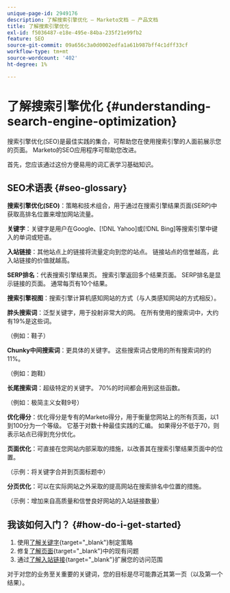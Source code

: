 ```yaml
---
unique-page-id: 2949176
description: 了解搜索引擎优化 — Marketo文档 — 产品文档
title: 了解搜索引擎优化
exl-id: f5036487-e18e-495e-84ba-235f21e99fb2
feature: SEO
source-git-commit: 09a656c3a0d0002edfa1a61b987bff4c1dff33cf
workflow-type: tm+mt
source-wordcount: '402'
ht-degree: 1%

---
```


# 了解搜索引擎优化 {#understanding-search-engine-optimization}

搜索引擎优化(SEO)是最佳实践的集合，可帮助您在使用搜索引擎的人面前展示您的页面。 Marketo的SEO应用程序可帮助您改进。

首先，您应该通过这份方便易用的词汇表学习基础知识。

## SEO术语表 {#seo-glossary}

**搜索引擎优化(SEO)**：策略和技术组合，用于通过在搜索引擎结果页面(SERP)中获取高排名位置来增加网站流量。

**关键字**：关键字是用户在Google、[!DNL Yahoo]或[!DNL Bing]等搜索引擎中键入的单词或短语。

**入站链接**：其他站点上的链接将流量定向到您的站点。 链接站点的信誉越高，此入站链接的价值就越高。

**SERP排名**：代表搜索引擎结果页。 搜索引擎返回多个结果页面。 SERP排名是显示链接的页面。 通常每页有10个结果。

**搜索引擎视图**：搜索引擎计算机感知网站的方式（与人类感知网站的方式相反）。

**胖头搜索词**：泛型关键字，用于投射非常大的网。 在所有使用的搜索词中，大约有19%是这些词。

（例如：鞋子）

**Chunky中间搜索词**：更具体的关键字。 这些搜索词占使用的所有搜索词的约11%。

（例如：跑鞋）

**长尾搜索词**：超级特定的关键字。 70%的时间都会用到这些函数。

（例如：极简主义女鞋9号）

**优化得分**：优化得分是专有的Marketo得分，用于衡量您网站上的所有页面，以1到100分为一个等级。 它基于对数十种最佳实践的汇编。 如果得分不低于70，则表示站点已得到充分优化。

**页面优化**：可直接在您网站内部采取的措施，以改善其在搜索引擎结果页面中的位置。

（示例：将关键字合并到页面标题中）

**分页优化**：可以在实际网站之外采取的提高网站在搜索排名中位置的措施。

（示例：增加来自高质量和信誉良好网站的入站链接数量）

## 我该如何入门？ {#how-do-i-get-started}

1. 使用[了解关键字](/help/marketo/product-docs/additional-apps/seo/keywords/seo-understanding-keywords.md){target="_blank"}制定策略
1. 修复[了解页面](/help/marketo/product-docs/additional-apps/seo/pages/seo-understanding-pages.md){target="_blank"}中的现有问题
1. 通过[了解入站链接](/help/marketo/product-docs/additional-apps/seo/inbound-links/seo-understanding-inbound-links.md){target="_blank"}扩展您的访问范围

对于对您的业务至关重要的关键词，您的目标是尽可能靠近其第一页（以及第一个结果）。

